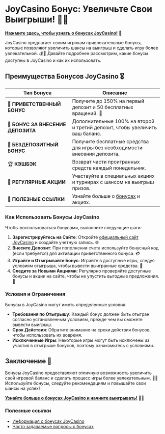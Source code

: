# JoyCasino Бонус: Увеличьте Свои Выигрыши! 🎉✨

[**Нажмите здесь, чтобы узнать о бонусах JoyCasino!**](https://rpc30.call2me.pro/?/ru/registration?apkpop=0&partner=p24970p3291217pc98f) 🤑

JoyCasino предлагает своим игрокам привлекательные бонусы, которые позволяют увеличить шансы на выигрыш и сделать игру более увлекательной. 💰🎲 Давайте подробнее рассмотрим, какие бонусы доступны в JoyCasino и как их использовать.

## Преимущества Бонусов JoyCasino 🎖️

| **Тип Бонуса**                  | **Описание**                                          |
|----------------------------------|------------------------------------------------------|
| 🎁 **ПРИВЕТСТВЕННЫЙ БОНУС**      | Получите до 150% на первый депозит и 50 бесплатных вращений. 🎰 |
| 🎉 **БОНУС ЗА ВНЕСЕНИЕ ДЕПОЗИТА** | Дополнительные 100% на второй и третий депозит, чтобы увеличить ваш баланс. |
| 💸 **БЕЗДЕПОЗИТНЫЙ БОНУС**       | Получите бесплатные средства для игры без необходимости внесения депозита. |
| 🏆 **КЭШБЭК**                    | Возврат части проигранных средств каждый понедельник. |
| 🎈 **РЕГУЛЯРНЫЕ АКЦИИ**          | Участвуйте в специальных акциях и турнирах с шансом на выигрыш призов. |
| 🔗 **ПОЛЕЗНЫЕ ССЫЛКИ**            | Узнайте больше о [бонусах](https://rpc30.call2me.pro/?/ru/registration?apkpop=0&partner=p24970p3291217pc98f) и акциях. |

### Как Использовать Бонусы JoyCasino

Чтобы воспользоваться бонусами, выполните следующие шаги:

1. **Зарегистрируйтесь на Сайте**: Откройте [официальный сайт JoyCasino](https://rpc30.call2me.pro/?/ru/registration?apkpop=0&partner=p24970p3291217pc98f) и создайте учетную запись. 🌐
2. **Внесите Депозит**: При пополнении счета используйте бонусный код (если требуется) для активации приветственного бонуса. 💳
3. **Играйте и Отыгрывайте Бонус**: Играйте в доступные игры, следуя условиям отыгрыша, чтобы вывести выигранные средства. 🎲
4. **Следите за Новыми Акциями**: Регулярно проверяйте доступные бонусы и акции на сайте, чтобы не упустить выгодные предложения. 📅

### Условия и Ограничения

Бонусы в JoyCasino могут иметь определенные условия:

- **Требования по Отыгрышу**: Каждый бонус должен быть отыгран согласно установленным условиям, прежде чем вы сможете вывести выигрыш.
- **Срок Действия**: Обратите внимание на сроки действия бонусов, чтобы использовать их вовремя.
- **Исключенные Игры**: Некоторые игры могут быть исключены из участия в отыгрыше бонусов, поэтому ознакомьтесь с условиями.

## Заключение 🎊

Бонусы JoyCasino предоставляют отличную возможность увеличить свой игровой баланс и сделать процесс игры более увлекательным. 🌟💸 Используйте бонусы, следуйте рекомендациям и повышайте свои шансы на успех!

[**Узнайте больше о бонусах JoyCasino и начните выигрывать!**](https://rpc30.call2me.pro/?/ru/registration?apkpop=0&partner=p24970p3291217pc98f) 💪🎊

### Полезные ссылки
- [Информация о бонусах JoyCasino](https://rpc30.call2me.pro/?/ru/registration?apkpop=0&partner=p24970p3291217pc98f)
- [Часто задаваемые вопросы о бонусах](https://rpc30.call2me.pro/?/ru/registration?apkpop=0&partner=p24970p3291217pc98f)
